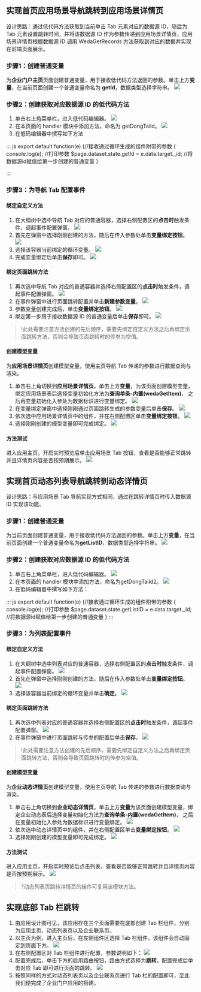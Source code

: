 

[](id:model1)
## 实现首页应用场景导航跳转到应用场景详情页
设计思路：通过低代码方法获取到当前单击 Tab 元素对应的数据源 ID，随后为 Tab 元素设置跳转时间，并将该数据源 ID 作为参数传递到应用场景详情页，应用场景详情页根据数据源 ID 调用 WedaGetRecords 方法获取到对应的数据并实现在前端页面展示。

### 步骤1：创建普通变量
为**企业门户主页**页面创建普通变量，用于接收低代码方法返回的参数。单击上方**变量**，在当前页面创建一个普通变量命名为 **getId**，数据类型选择字符串。
![](https://qcloudimg.tencent-cloud.cn/raw/e2273415f0601ea72689f4640d4fb9d2.png)

### 步骤2：创建获取对应数据源 ID 的低代码方法
1. 单击右上角菜单栏，进入低代码编辑器。
![](https://qcloudimg.tencent-cloud.cn/raw/b5ca67d4a918c8fd3e63a4c3dc7dbe0d.png)
2. 在本页面的 handler 模块中添加方法，命名为 getDongTaiId。
![](https://qcloudimg.tencent-cloud.cn/raw/e180e9cc842e8382899296c920f815c9.png)
3. 在低码编辑器中撰写如下方法
<dx-codeblock>
:::  js
export default function(e) {//接收通过循环生成的组件附带的参数 {  
console.log(e); //打印参数
$page.dataset.state.getId = e.data.target._id; //将数据源id赋值给第一步创建的普通变量
}

:::
</dx-codeblock>

### 步骤3：为导航 Tab 配置事件

#### 绑定自定义方法
1. 在大纲树中选中导航 Tab 对应的普通容器，选择右侧配置区的**点击时**触发条件，调起事件配置弹窗。
![](https://qcloudimg.tencent-cloud.cn/raw/a3601ab4f488e2cd7400cce7dffe90e6.png)
2. 首先在弹窗中选择刚刚创建的方法，随后在传入参数处单击**变量绑定按钮**。
![](https://qcloudimg.tencent-cloud.cn/raw/94fa64d02edbc9aef24fcc494d7474e4.png)
3. 选择该容器当前绑定的循环变量。
![](https://qcloudimg.tencent-cloud.cn/raw/3ad9be91504ee380339a354db41f5de9.png)
4. 完成变量绑定后单击**保存**即可。
![](https://qcloudimg.tencent-cloud.cn/raw/54087c2029c26ece513352c6b5b1ae8d.png)

#### 绑定页面跳转方法
1. 再次选中导航 Tab 对应的普通容器并选择右侧配置区的**点击时**触发条件，调起事件配置弹窗。
![](https://qcloudimg.tencent-cloud.cn/raw/bdac346b412a7ba3ea4c2b65b432f250.png)
2. 在事件弹窗中进行页面跳转配置并单击**新建参数变量**。
![](https://qcloudimg.tencent-cloud.cn/raw/0a5245cd0f78c2e00b047eba576f4843.png)
3. 参数变量创建完成后，单击**变量绑定按钮**。
![](https://qcloudimg.tencent-cloud.cn/raw/cfab489daf3e59f1c3744ee9039407ca.png)
4. 绑定第一步用于接收数据源 ID 的普通变量后单击**保存**即可。
![](https://qcloudimg.tencent-cloud.cn/raw/c64e291f33c3f610223c80c772d6a40c.png)

>!此处需要注意方法创建的先后顺序，需要先绑定自定义方法之后再绑定页面跳转方法，否则会导致页面跳转时的传参为空值。

#### 创建模型变量
为**应用场景详情页**创建模型变量，使用主页导航 Tab 传递的参数进行数据查询与渲染。
1. 单击右上角切换到**应用场景详情页**，单击上方**变量**，为该页面创建模型变量，绑定应用场景表后选择变量初始化方法为**查询单条-内置(wedaGetItem)**， 之后再变量初始化入参处为数据标识进行变量绑定。
![](https://qcloudimg.tencent-cloud.cn/raw/d139b945d36b5c3149fa9b4e8e082131.png)
2. 在变量绑定弹窗中选择刚刚通过页面跳转生成的参数变量后单击**保存**。
![](https://qcloudimg.tencent-cloud.cn/raw/56b4303944a5402f2606de23225e677e.png)
3. 依次选中应用场景详情页中的组件，并在右侧配置区单击**变量绑定按钮**。
![](https://qcloudimg.tencent-cloud.cn/raw/840c865d3f646ccefe4f94e77e6e5080.png)
4. 选择刚刚创建的模型变量即可完成绑定。
![](https://qcloudimg.tencent-cloud.cn/raw/8d003c96adfaba20d0e3b509edcf830d.png)


#### 方法测试
进入应用主页，开启实时预览后单击应用场景 Tab 按钮，查看是否能够正常跳转并且详情页内容是否按预期展示。
![](https://qcloudimg.tencent-cloud.cn/raw/afe2b91d546ff0e6913bb37c891dc852.png)

[](id:model2)
## 实现首页动态列表导航跳转到动态详情页
设计思路：与应用场景 Tab 导航实现方式相同，通过在跳转详情页时传入数据源 ID 实现该功能。

### 步骤1：创建普通变量
为当前页面创建普通变量，用于接收低代码方法返回的参数。单击上方**变量**，在当前页面创建一个普通变量命名为**getListID**，数据类型选择字符串。
![](https://qcloudimg.tencent-cloud.cn/raw/1c028c5e9db987e4dd5eebddde3ad76d.png)

### 步骤2：创建获取对应数据源 ID 的低代码方法
1. 单击右上角菜单栏，进入低代码编辑器。
![](https://qcloudimg.tencent-cloud.cn/raw/b5ca67d4a918c8fd3e63a4c3dc7dbe0d.png)
2. 在本页面的 handler 模块中添加方法，命名为getDongTaiId2。
![](https://qcloudimg.tencent-cloud.cn/raw/1c805b13cc42dad95f69eddfd6351050.png)
3. 在低码编辑器中撰写如下方法：
<dx-codeblock>
:::  js
export default function(e) {//接收通过循环生成的组件附带的参数 {  
console.log(e); //打印参数
$page.dataset.state.getListID = e.data.target._id; //将数据源id赋值给第一步创建的普通变量
}
:::
</dx-codeblock>


### 步骤3：为列表配置事件

#### 绑定自定义方法
1. 在大纲树中选中列表对应的普通容器，选择右侧配置区的**点击时**触发条件，调起事件配置弹窗。
![](https://qcloudimg.tencent-cloud.cn/raw/85cfb1ec8260afbec067448f2d5abd62.png)
2. 首先在弹窗中选择刚刚创建的方法，随后在传入参数处单击**变量绑定按钮**。
![](https://qcloudimg.tencent-cloud.cn/raw/71e181d7e71d01fa705127d4323eb6f4.png)
3. 选择该容器当前绑定的循环变量并单击**确定**。
![](https://qcloudimg.tencent-cloud.cn/raw/e10629fc282c5cfcc4fd08fab34b557d.png)


#### 绑定页面跳转方法
1. 再次选中列表对应的普通容器并选择右侧配置区的**点击时**触发条件，调起事件配置弹窗。
![](https://qcloudimg.tencent-cloud.cn/raw/8cc9c4dea577e2e9f8238963f6d7cf8e.png)
2. 在事件弹窗中进行页面跳转与传参的配置后单击**保存**。
![](https://qcloudimg.tencent-cloud.cn/raw/4b1e350d708a6e1e373b10381e771351.png)

>!此处需要注意方法创建的先后顺序，需要先绑定自定义方法之后再绑定页面跳转方法，否则会导致页面跳转时的传参为空值。

#### 创建模型变量
为**企业动态详情页**创建模型变量，使用主页导航 Tab 传递的参数进行数据查询与渲染。
1. 单击右上角切换到**企业动态详情页**，单击上方**变量**为该页面创建模型变量，绑定企业动态表后选择变量初始化方法为**查询单条-内置(wedaGetItem)**， 之后在变量初始化入参处为数据标识进行变量绑定。
![](https://qcloudimg.tencent-cloud.cn/raw/fb86dde33a8e0d37095b9b6176821770.png)
2. 依次选中动态详情页中的组件，并在右侧配置区单击**变量绑定按钮**。
![](https://qcloudimg.tencent-cloud.cn/raw/dd218399d1c648372cca161ae1442665.png)
3. 选择刚刚创建的模型变量即可完成绑定。
![](https://qcloudimg.tencent-cloud.cn/raw/276d5371bc9e0339031ffe1677f44236.png)

#### 方法测试
进入应用主页，开启实时预览后点击列表，查看是否能够正常跳转并且详情页内容是否按预期展示。
![](https://qcloudimg.tencent-cloud.cn/raw/8fbc844b9913ce6bd5ae6d6d958a4569.png)

>?动态列表页跳转详情页的操作可复用该模块方法。


## 实现底部 Tab 栏跳转

1. 由应用设计图可见，该应用存在三个页面需要在底部创建 Tab 栏组件，分别为应用主页、动态列表页以及企业联系页。
2. 以主页为例，进入主页后，在左侧组件区选择 Tab 栏组件，该组件会自动固定到页面下方。
![](https://qcloudimg.tencent-cloud.cn/raw/2b69426f909f78f4478a76f9bbd19eb4.png)
3. 在右侧配置区对 Tab 栏组件进行配置，参数说明如下：
![](https://qcloudimg.tencent-cloud.cn/raw/ec95fad0be2c8798b09eaef9ccd26d2a.png)
4. 配置完成后，单击下方的启用路由按钮，路由方式选择为**跳转**，配置完成后单击对应 Tab 即可进行页面的跳转。
![](https://qcloudimg.tencent-cloud.cn/raw/605b6d51368e0bd12a36e305bb336b7c.png)
5. 按照同样的方式对动态列表页以及企业联系页进行 Tab 栏的配置即可，至此我们便完成了企业门户应用的搭建。
